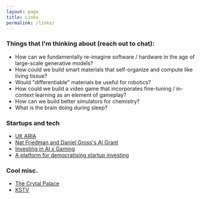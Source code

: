 ```yaml
---
layout: page
title: Links
permalink: /links/
---
```



### Things that I'm thinking about (reach out to chat):

* How can we fundamentally re-imagine software / hardware in the age of large-scale generative models?
* How could we build smart materials that self-organize and compute like living tissue?
* Would "differentiable" materials be useful for robotics?
* How could we build a video game that incorporates fine-tuning / in-context learning as an element of gameplay?
* How can we build better simulators for chemistry?
* What is the brain doing during sleep?

### Startups and tech
* [UK ARIA](https://www.aria.org.uk/)
* [Nat Friedman and Daniel Gross's AI Grant](https://aigrant.org/)
* [Investing in AI x Gaming](https://clayvc.io/)
* [A platform for democratising startup investing](https://www.joinodin.com/)
  
### Cool misc.
* [The Crytal Palace](https://en.wikipedia.org/wiki/The_Crystal_Palace)
* [KSTV](https://www.youtube.com/watch?v=DsuPTWSUO0w)


